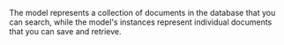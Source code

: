 
The model represents a collection of documents in the database that you can search, while the model's instances represent individual documents that you can save and retrieve.